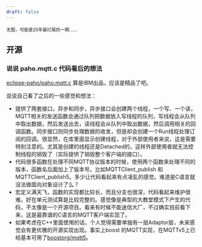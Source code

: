```yaml
---
draft: false
---
```


<small>无图，可能是25年最烂尾的一期……</small>

## 开源
### 说说 paho.mqtt.c 代码看后的想法

[eclipse-paho/paho.mqtt.c](https://github.com/eclipse-paho/paho.mqtt.c) 算是IBM出品，应该是精品了吧。

说说自己看了之后的一些感觉和想法：

- 提供了两套接口，异步和同步，异步接口会创建两个线程，一个写、一个读，MQTT相关的发送函数会通过队列把数据放入写线程的队列，写线程会从队列中取出数据，然后发送出去，读线程会从队列中取出数据，然后调用相关的回调函数。同步接口则同步处理数据的收发，但是却会创建一个Run线程处理订阅的回调。很显然，在库里面显示创建线程，对于外部使用者来说，这是需要特别注意的。尤其是创建的线程还是Detached的，这样外部使用者就无法控制线程的销毁了（实际提供了销毁整个客户端的接口）。
- 代码很多函数在处理不同MQTT协议版本的时候，使用两个函数来处理不同的版本，函数名后面加上了版本号。比如MQTTClient_publish 和 MQTTClient_publish5。多少让代码看起来有点凌乱的感觉。难道是C语言就没法做面向对象设计了么？
- 宏定义满天飞，函数的实现都比较长，而且分支也很深，代码看起来维护很难。好在单元测试算是比较完整的。感觉像是典型的大教堂模式下产生的代码，不太像是一个开源项目。看来有时候不能迷信大厂，不过确实目前看下来，这是最靠谱的C语言的MQTT客户端实现了。
- 如果考虑在C++里面使用的话，个人觉得需要单独有一层Adaptor层，未来感觉会有更优雅的开源实现出现。事实上boost 的MQTT实现，在MQTTv5上已经基本可用了[boostorg/mqtt5](https://github.com/boostorg/mqtt5)。

